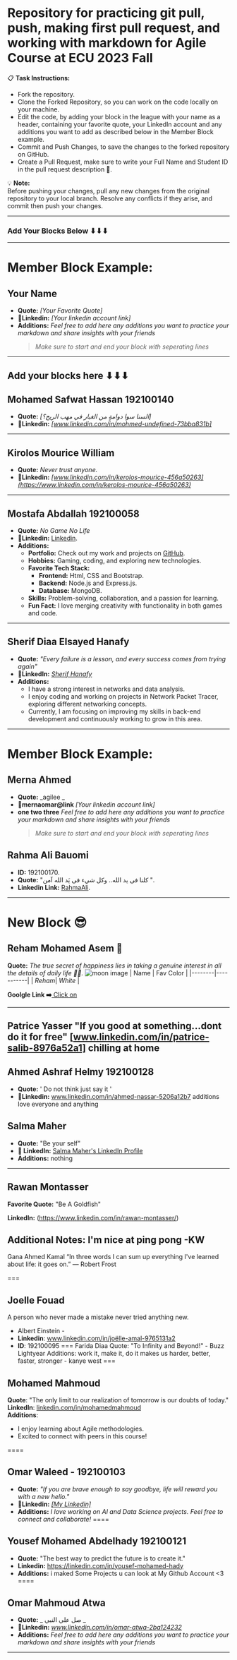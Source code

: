 # Repository for practicing git pull, push, making first pull request, and working with markdown for Agile Course at ECU 2023 Fall

📋 **Task Instructions:**

- Fork the repository.
- Clone the Forked Repository, so you can work on the code locally on your machine.
- Edit the code, by adding your block in the league with your name as a header, containing your favorite quote, your LinkedIn account and any additions you want to add as described below in the Member Block example.
- Commit and Push Changes, to save the changes to the forked repository on GitHub.
- Create a Pull Request, make sure to write your Full Name and Student ID in the pull request description 🔖.

💡 **Note:**  
Before pushing your changes, pull any new changes from the original repository to your local branch. Resolve any conflicts if they arise, and commit then push your changes.

---


### **Add Your Blocks Below ⬇⬇⬇**
---
# Member Block Example:

## Your Name
* **Quote:** _[Your Favorite Quote]_
* :link:**Linkedin:** _[Your linkedin account link]_
* **Additions:** _Feel free to add here any additions you want to practice your markdown and share insights with your friends_
   > _Make sure to start and end your block with seperating lines_
---


 Add your blocks here ⬇⬇⬇
 ---
 
## Mohamed Safwat Hassan 192100140
* **Quote:** _[السنا سوا دوامةٍ من الغبار في مهب الريح؟]_
* :link:**Linkedin:** _[www.linkedin.com/in/mohmed-undefined-73bba831b]_
---
## Kirolos Mourice William
* **Quote:** _Never trust anyone._
* :link:**Linkedin:** _[www.linkedin.com/in/kerolos-mourice-456a50263](https://www.linkedin.com/in/kerolos-mourice-456a50263)_
---
## Mostafa Abdallah 192100058
* **Quote:** _No Game No Life_
* :link:**Linkedin:** [Linkedin](https://www.linkedin.com/in/mostafa-abdallah-11852618a/).
* **Additions:**
   - **Portfolio:** Check out my work and projects on [GitHub](https://github.com/Mostafa23).  
   - **Hobbies:** Gaming, coding, and exploring new technologies.  
   - **Favorite Tech Stack:**  
      - **Frontend:** Html, CSS and Bootstrap.
      - **Backend:** Node.js and Express.js.
      - **Database:** MongoDB.
   - **Skills:** Problem-solving, collaboration, and a passion for learning.  
   - **Fun Fact:** I love merging creativity with functionality in both games and code.
---
## Sherif Diaa Elsayed Hanafy 
* **Quote:** _"Every failure is a lesson, and every success comes from trying again"_
* :link:**LinkedIn:** [_Sherif Hanafy_](https://www.linkedin.com/in/sherif-hanafy-41866a342)  
* **Additions:** 
   - I have a strong interest in networks and data analysis.  
   - I enjoy coding and working on projects in Network Packet Tracer, exploring different networking concepts.  
   - Currently, I am focusing on improving my skills in back-end development and continuously working to grow in this area.  

---
# Member Block Example:
## Merna Ahmed
* **Quote:** _agilee _
* :link:**mernaomar@link** _[Your linkedin account link]_
* **one two three** _Feel free to add here any additions you want to practice your markdown and share insights with your friends_
   > _Make sure to start and end your block with seperating lines_


## Rahma Ali Bauomi 
* **ID:** 192100170.
* **Quote:** "كلنا فى يد الله.. وكل شيء فى يَد الله آمن ".
* **Linkedin Link:** [RahmaAli](https://www.linkedin.com/in/rahma-ali-981827272/).
---
# New Block 😎
## Reham Mohamed Asem 💫
**Quote:** _The true secret of happiness lies in taking a genuine interest in all the details of daily life 🌝🌘._
![moon image](https://c4.wallpaperflare.com/wallpaper/841/275/619/full-moon-stars-sea-sky-wallpaper-preview.jpg)
|  Name  | Fav Color | 
|--------|-----------|
|   _Reham_|    _White_  |

 **Goolgle Link ➡️**[ Click on](http://google.com)

---
Patrice Yasser
 "If you good at something...dont do it for free"
 [www.linkedin.com/in/patrice-salib-8976a52a1]
 chilling at home
---
## Ahmed Ashraf Helmy 192100128
* **Quote:** ' Do not think just say it '
* :link:**Linkedin:**  www.linkedin.com/in/ahmed-nassar-5206a12b7
additions love everyone and anything 

## Salma Maher

- **Quote:** "Be your self"
- **🔗 LinkedIn:** [Salma Maher's LinkedIn Profile](https://www.linkedin.com/in/salma-maher-2389b6237?utm_source=share&utm_campaign=share_via&utm_content=profile&utm_medium=android_app)
- **Additions:** nothing
---

## Rawan Montasser

**Favorite Quote:** "Be A Goldfish"

**LinkedIn:** (https://www.linkedin.com/in/rawan-montasser/)

**Additional Notes:** I'm nice at ping pong -KW
---

Gana Ahmed Kamal
“In three words I can sum up everything I've learned about life: it goes on.”
― Robert Frost

===

## Joelle Fouad 
 
A person who never made a mistake never tried anything new.

- Albert Einstein -
- **Linkedin**: www.linkedin.com/in/joëlle-amal-9765131a2
- **ID**: 192100095
===
Farida Diaa
Quote: "To Infinity and Beyond!" - Buzz Lightyear
Additions: work it, make it, do it makes us harder, better, faster, stronger - kanye west
===


## Mohamed Mahmoud
**Quote**: "The only limit to our realization of tomorrow is our doubts of today."  
**LinkedIn**: [linkedin.com/in/mohamedmahmoud](https://www.linkedin.com/in/mohamedmahmoud)  
**Additions**:  
- I enjoy learning about Agile methodologies.  
- Excited to connect with peers in this course!  

====

 ## Omar Waleed  -  192100103
* **Quote:** _"If you are brave enough to say goodbye, life will reward you with a new hello."_
* :link:**Linkedin:** _[\[My Linkedin\]](https://www.linkedin.com/in/omar-waleed-60806b265/)_
* **Additions:** _I love working on AI and Data Science projects. Feel free to connect and collaborate!_
====

 ## Yousef Mohamed Abdelhady 192100121
* **Quote:** "The best way to predict the future is to create it." 
* **Linkedin:** https://linkedin.com/in/yousef-mohamed-hady
* **Additions:** i maked Some Projects u can look at My Github Account <3
====

## Omar Mahmoud Atwa
* **Quote:** _ صل علي النبي _
* :link:**Linkedin:** _www.linkedin.com/in/omar-atwa-2ba124232_
* **Additions:** _Feel free to add here any additions you want to practice your markdown and share insights with your friends_
---
